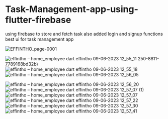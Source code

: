 # Task-Management-app-using-flutter-firebase
using firebase to store and fetch task also added login and signup functions best ui for task management app

![EFFINTHO_page-0001](https://github.com/mayankcodezzz/Task-Management-app-using-flutter-firebase/assets/87845012/f014bbfc-91cc-484c-a404-09bec6b100f0)

![effintho – home_employee dart  effintho  09-06-2023 12_55_11](https://github.com/mayankcodezzz/Task-Management-app-using-flutter-firebase/assets/87845012/6eb0593b-2ca8-4df2-aaf7-0ea5deb9d190)
250-8811-7789168bd32b)
![effintho – home_employee dart  effintho  09-06-2023 12_55_18](https://github.com/mayankcodezzz/Task-Management-app-using-flutter-firebase/assets/87845012/d4935871-7c65-4616-991d-7bf2e47eeef0)
![effintho – home_employee dart  effintho  09-06-2023 12_56_05](https://github.com/mayankcodezzz/Task-Management-app-using-flutter-firebase/assets/87845012/ee14faf3-8b90-4049-a35a-dc07a1cfad8f)

![effintho – home_employee dart  effintho  09-06-2023 12_56_20](https://github.com/mayankcodezzz/Task-Management-app-using-flutter-firebase/assets/87845012/69d34a32-6ca9-42c4-abf0-423d19e404a9)
![effintho – home_employee dart  effintho  09-06-2023 12_57_07 (1)](https://github.com/mayankcodezzz/Task-Management-app-using-flutter-firebase/assets/87845012/737247d0-af0c-4289-83c1-ae48368b2a5a)
![effintho – home_employee dart  effintho  09-06-2023 12_57_07](https://github.com/mayankcodezzz/Task-Management-app-using-flutter-firebase/assets/87845012/da26cff0-78c6-4fcc-8856-21dfb6d4202f)
![effintho – home_employee dart  effintho  09-06-2023 12_57_22](https://github.com/mayankcodezzz/Task-Management-app-using-flutter-firebase/assets/87845012/ac34471a-a578-410c-86b7-9892a93b9fb0)
![effintho – home_employee dart  effintho  09-06-2023 12_57_30](https://github.com/mayankcodezzz/Task-Management-app-using-flutter-firebase/assets/87845012/89a477a1-c4fe-4828-b083-c416c433d95a)
![effintho – home_employee dart  effintho  09-06-2023 12_57_41](https://github.com/mayankcodezzz/Task-Management-app-using-flutter-firebase/assets/87845012/0e801ac1-27f5-4b15-822b-5bb138b5da99)
